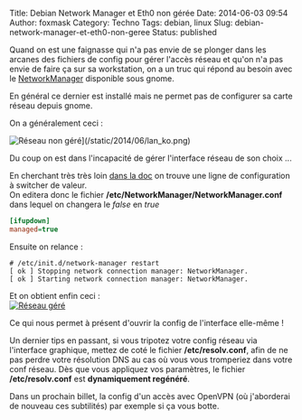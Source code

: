 Title: Debian Network Manager et Eth0 non gérée
Date: 2014-06-03 09:54
Author: foxmask
Category: Techno
Tags: debian, linux
Slug: debian-network-manager-et-eth0-non-geree
Status: published

Quand on est une faignasse qui n'a pas envie de se plonger dans les
arcanes des fichiers de config pour gérer l'accès réseau et qu'on n'a
pas envie de faire ça sur sa workstation, on a un truc qui répond au
besoin avec le
[NetworkManager](https://wiki.debian.org/fr/NetworkManager) disponible
sous gnome.

En général ce dernier est installé mais ne permet pas de configurer sa
carte réseau depuis gnome.

On a généralement ceci :

![Réseau non géré](/static/2014/06/lan_ko.png)](/static/2014/06/lan_ko.png)


Du coup on est dans l'incapacité de gérer l'interface réseau de son
choix ...

En cherchant très très loin [dans la
doc](https://wiki.debian.org/fr/NetworkManager#Les_r.2BAOk-seaux_filaires_ne_sont_pas_g.2BAOk-r.2BAOk-s)
on trouve une ligne de configuration à switcher de valeur.  
On editera donc le fichier **/etc/NetworkManager/NetworkManager.conf**
dans lequel on changera le *false* en *true*

```ini
[ifupdown]
managed=true
```

Ensuite on relance :

```shell
# /etc/init.d/network-manager restart
[ ok ] Stopping network connection manager: NetworkManager.
[ ok ] Starting network connection manager: NetworkManager.
```

Et on obtient enfin ceci :  
[![Réseau géré](/static/2014/06/lan_ok.png)](/static/2014/06/lan_ok.png)

Ce qui nous permet à présent d'ouvrir la config de l'interface elle-même !

Un dernier tips en passant, si vous tripotez votre config réseau via
l'interface graphique, mettez de coté le fichier **/etc/resolv.conf**,
afin de ne pas perdre votre résolution DNS au cas où vous vous
tromperiez dans votre conf réseau. Dès que vous appliquez vos
paramètres, le fichier **/etc/resolv.conf** est **dynamiquement
regénéré**.

Dans un prochain billet, la config d'un accès avec OpenVPN (où
j'aborderai de nouveau ces subtilités) par exemple si ça vous botte.

